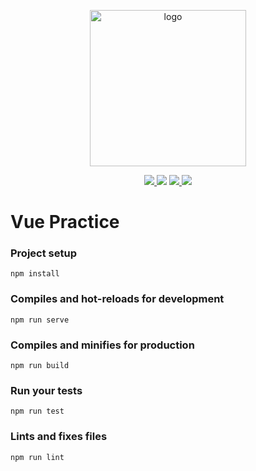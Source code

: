<p align="center">
  <a href="https://github.com/NidhoggDJoking" target="_blank">
    <img width="250" src="https://avatars0.githubusercontent.com/u/38490462?s=460&v=4" alt="logo">
  </a>
</p>

<p align="center">
  <a href="https://cn.vuejs.org/" target="_blank">
    <img src="https://img.shields.io/badge/Vue-2.6.10-green">
  </a>
  <a href="https://router.vuejs.org/zh/" target="_blank">
    <img src="https://img.shields.io/badge/vue--router-3.0.3-brightgreen"></a>
  <a href="https://www.npmjs.com/package/jquery" target="_blank">
    <img src="https://img.shields.io/badge/jquery-3.4.1-red">
  </a>
  <a href="https://www.npmjs.com/package/core-js" target="_blank">
    <img src="https://img.shields.io/badge/core--js-2.6.5-yellow" >
  </a>
</p>



# Vue Practice

### Project setup
```
npm install
```

### Compiles and hot-reloads for development
```
npm run serve
```

### Compiles and minifies for production
```
npm run build
```

### Run your tests
```
npm run test
```

### Lints and fixes files
```
npm run lint
